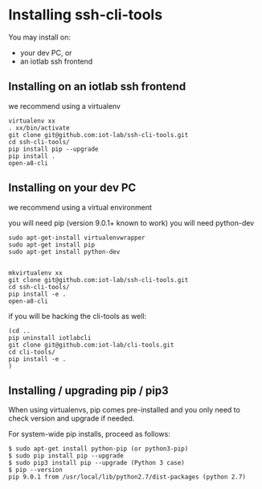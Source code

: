 Installing ssh-cli-tools
========================

You may install on:
- your dev PC, or
- an iotlab ssh frontend


Installing on an iotlab ssh frontend
------------------------------------

we recommend using a virtualenv

	virtualenv xx
	. xx/bin/activate
	git clone git@github.com:iot-lab/ssh-cli-tools.git
	cd ssh-cli-tools/
	pip install pip --upgrade
	pip install .
	open-a8-cli


Installing on your dev PC
-------------------------

we recommend using a virtual environment

you will need pip (version 9.0.1+ known to work)
you will need python-dev

	sudo apt-get-install virtualenvwrapper
	sudo apt-get install pip
	sudo apt-get install python-dev


	mkvirtualenv xx
	git clone git@github.com:iot-lab/ssh-cli-tools.git
	cd ssh-cli-tools/
	pip install -e .
	open-a8-cli

if you will be hacking the cli-tools as well:

	(cd ..
	pip uninstall iotlabcli
	git clone git@github.com:iot-lab/cli-tools.git
	cd cli-tools/
	pip install -e .
	)


Installing / upgrading pip / pip3
---------------------------------

When using virtualenvs, pip comes pre-installed
and you only need to check version and upgrade if needed.

For system-wide pip installs, proceed as follows:
```
$ sudo apt-get install python-pip (or python3-pip)
$ sudo pip install pip --upgrade
$ sudo pip3 install pip --upgrade (Python 3 case)
$ pip --version
pip 9.0.1 from /usr/local/lib/python2.7/dist-packages (python 2.7)
```
